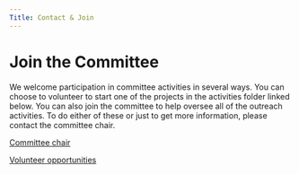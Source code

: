 ```yaml
---
Title: Contact & Join
---
```


# Join the Committee

We welcome participation in committee activities in several ways.  You can choose to volunteer to start one of the projects in the activities folder linked below.  You can also join the committee to help oversee all of the outreach activities.  To do either of these or just to get more information, please contact the committee chair.

[Committee chair](mailto:sgordon20@gmail.com)

[Volunteer opportunities](../activity/)
